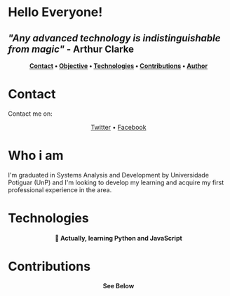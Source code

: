 # Hello Everyone!

## <i>"Any advanced technology is indistinguishable from magic"</i> - Arthur Clarke </br>

<strong><p align="center">
 <a href="#contact">Contact</a> •
 <a href="#objective">Objective</a> •
 <a href="#technologies">Technologies</a> • 
 <a href="#contributions">Contributions</a> • 
 <a href="#author">Author</a>
</p></strong>

# Contact
<p>Contact me on:</p>
<p align="center">
 <a href="https://www.facebook.com/iranf2/">Twitter</a> •
 <a href="https://twitter.com/jiffilho/">Facebook</a>
</p>

# Who i am
<p>I'm graduated in Systems Analysis and Development by Universidade Potiguar (UnP) and I'm looking to develop my learning and acquire my first professional experience in the area.</p>

# Technologies
<h4 align="center"> 
	🚀 Actually, learning Python and JavaScript
</h4>

# Contributions
<h4 align="center"> 
	<p>See Below</p>
</h4>
